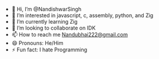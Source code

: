 - 👋 Hi, I’m @NandishwarSingh
- 👀 I’m interested in javascript, c, assembly,  python, and Zig
- 🌱 I’m currently learning Zig
- 💞️ I’m looking to collaborate on IDK
- 📫 How to reach me Nandubhai222@gmail.com 
- 😄 Pronouns: He/Him
- ⚡ Fun fact: I hate Programming 

<!---
NandishwarSingh/NandishwarSingh is a ✨ special ✨ repository because its `README.md` (this file) appears on your GitHub profile.
You can click the Preview link to take a look at your changes.
--->
